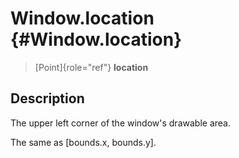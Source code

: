 Window.location {#Window.location}
===============

> [Point]{role="ref"} **location**

Description
-----------

The upper left corner of the window\'s drawable area.

The same as \[bounds.x, bounds.y\].
